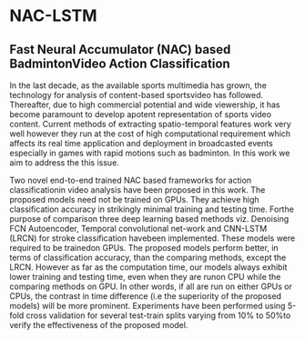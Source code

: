 # NAC-LSTM
## Fast Neural Accumulator (NAC) based BadmintonVideo Action Classification

In  the  last  decade,  as  the  available  sports  multimedia  has grown,  the  technology  for  analysis  of  content-based  sportsvideo has followed. Thereafter, due to high commercial potential and wide viewership, it has become paramount to develop apotent representation of sports video content.
Current methods of extracting spatio-temporal features work very well however they run at the cost of high computational  requirement  which  affects  its  real time  application and deployment in broadcasted events especially in games with rapid motions such as badminton. In this work we aim to address the this issue. 

Two  novel  end-to-end trained NAC based frameworks for action classificationin video analysis have been proposed in this work.  The proposed models need not be trained on GPUs.  They achieve high classification accuracy in strikingly minimal training and testing time.  Forthe purpose of comparison three deep learning based methods viz. Denoising FCN Autoencoder, Temporal convolutional net-work and CNN-LSTM (LRCN) for stroke classification havebeen implemented.  These models were required to be trainedon  GPUs.   The  proposed  models  perform  better,  in  terms  of classification accuracy, than the comparing methods, except the LRCN. However as far as the computation time, our models always exhibit lower training and testing time, even when they are runon CPU while the comparing methods on GPU. In other words, if  all  are  run  on  either  GPUs  or  CPUs,  the  contrast  in  time difference (i.e the superiority of the proposed models) will be more prominent.   Experiments have been performed using 5-fold cross validation for several test-train splits varying from 10% to 50%to verify the effectiveness of the proposed model.
